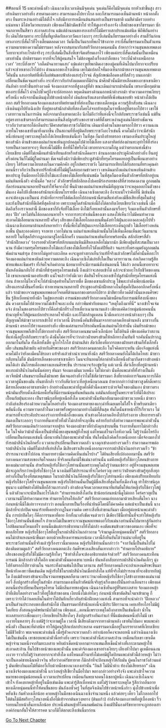 ##ตอนที่ 15 แพะดำหนึ่งตัว
เฉินฉางเซิงเวลาเดินมีจุดเด่น จุดเด่นก็คือไม่มีจุดเด่น ยกหัวเข่าขึ้นสูง สาวเท้าเดินยาวอย่างยิ่ง สายตามองตรง สามารถมองไปยาวไกล และก็สามารถมองเห็นด้านหน้า หน้าอกตั้งตรง ยืนตระหง่านอย่างมิได้ตั้งใจ กลับมีอาการเหมือนต้นสนอย่างเป็นธรรมชาติ ผมสีดำมัดรวบอย่างแน่นหนา มิได้หวีมวยแบบเต๋า เพียงแค่ใช้ผ้ามัดเข้าไป ทำให้ดูเอาจริงเอาจัง เสื้อผ้าของเขาก็ธรรมดา ซักจนกลายเป็นสีขาว สะอาดสะอ้าน แม้แต่ด้านบนของรองเท้าก็ไม่มีคราบสกปรกแม้แต่นิด พิถีพิถันอย่างยิ่ง เดินไปตามทาง กระบี่สั้นที่ผูกติดกับเอวกวัดแกว่งเบาๆ กระบี่เล่มนั้นก็ธรรมดาอย่างยิ่ง
สามสี่วันก่อนเขาเอากระบี่สั้นไว้ที่โรงเตี๊ยมตลอดเวลา วันนี้เป็นวันแรกที่พกไว้ข้างกาย กระบี่สั้นที่ธรรมดาเป็นตัวแทนความหมายของความไม่ธรรมดา หลังจากสนทนากับสตรีวัยกลางคนคนนั้น ถ้าหากว่าจวนขุนพลเทพตงอวี้อยากจะทำอะไรต่อจริงๆ กระบี่เล่มนี้เป็นสิ่งที่เขาจัดเตรียมเอาไว้ เพียงแค่กระบี่สั้นเล่มนั้นเป็นเหมือนเขาเท่านั้น ปกติธรรมดา ยากที่จะให้ผู้คนสนใจ ไม่ต้องพูดถึงเรื่องเล่าลือของ ‘กระบี่น้ำค้างเหนือกาลเวลา’ ‘กระบี่สังหาร’ ‘เกล็ดมัจฉาทวนแสง’ แม้แต่อาวุธที่พกติดเอวของผู้คนที่เดินไปมาก็ยากจะเปรียบ แล้วจะช่วยเขาอะไรได้บ้าง
ด้านนอกของโรงเตี๊ยม เขาไม่แปลกใจที่มองเห็นรถม้าของจวนขุนพลเทพตงอวี้คันนั้น แสงอาทิตย์ที่เพิ่งโผล่พ้นขอบฟ้าส่องแสงรุ่งโรจน์ สัญลักษณ์เลือดหงส์ที่สลัวๆ บนแอกม้าเปลี่ยนเป็นชัดเจนอย่างยิ่ง กระทั่งราวกับกำลังแผดเผาก็มิปาน ม้าศึกตัวนั้นมีสายเลือดของอาชาเขาเดียวอันล้ำค่า ยกหัวขึ้นอย่างอวดดี จ้องมองเขาจากที่สูงลงสู่ที่ต่ำ
ขณะเดินผ่านรถม้าคันนั้น เขาเอามือกุมด้ามของกระบี่สั้นไว้ ผ่านไปชั่วครู่ถึงจะปล่อยออก หยุดเดินตรงด้านนอกหน้าต่างรถม้า ทำความเคารพเงียบๆ ครั้งหนึ่ง หลังจากนั้นเดินมุ่งไปข้างหน้าต่อไป เดินต้อนรับแสงอาทิตย์ที่เพิ่งพ้นขอบฟ้า หน้าต่างได้เปิดออก สตรีวัยกลางคนจ้องมองแสงอาทิตย์ยามเช้าที่ส่องเป็นเงาของเด็กหนุ่ม ความรู้สึกสับสน
เฉินฉางเซิงเดินมุ่งไปยังเฉิงเป่ย ที่อยู่ของสำนักลำดับที่สองโดยไล่จากท้ายสุดในรายชื่ออยู่ที่ตรอกไป๋ฮวา เขาใช้เวลายาวนานในการเดิน หลังจากมาถึงเขาตกตะลึง นึกไม่ถึงว่าที่แห่งนี้จะใกล้กับพระราชวังเช่นนี้ แม้ยืนอยู่ตรงทางเข้าตรอกก็สามารถมองเห็นสิ่งปลูกสร้างของราชวงศ์ที่ตั้งตระหง่านสูงเด่นได้อย่างชัดเจน ราวกับว่าสามารถได้กลิ่นประวัติศาสตร์ของราชวังก็มิปาน
เดินมาถึงด้านในของตรอกไป๋ฮวา ความฉงนภายในใจของเขายิ่งมายิ่งมากขึ้น เป็นสถานที่ที่อยู่ติดกับพระราชวังอะไรเช่นนี้ คาดไม่ถึงว่าจะมีสำนักหนึ่งซ่อนอยู่ เพราะเหตุใดถึงได้เงียบเชียบเช่นนี้เล่า ในที่สุด ก็มาถึงท้ายตรอก เขามองเห็นประตูใหญ่ของสำนัก ด้านข้างของแผ่นกำแพงหินถูกปกคลุมไปด้วยไม้เลื้อย แสงอาทิตย์ส่องผ่านทะลุทำให้ทิ้งร่องรอยเป็นลวดลายจางๆ ที่แห่งนี้ไม่มีชื่อ
คือที่นี่ใช่หรือไม่ เขาอยากจะถามไถ่ดู แต่ว่าตรอกแห่งนี้ช่างเงียบเชียบ เดิมทีไม่เหมือนสำนักเทียนเต้าหรือสำนักเด็ดดารา ด้านนอกของประตูคึกคักอย่างยิ่ง ยืนอยู่ครึ่งค่อนวันก็ไม่มีผู้ใดผ่านมา ชัดเจนยิ่งนักว่ามีเพียงประตูสำนักที่ทรุดโทรมคอยอยู่เป็นเพื่อนเขาอย่างเงียบๆ ได้รับความเงียบสงบในความคึกคัก อยู่ใกล้พระราชวัง ไม่สามารถเทียบได้กับสถานที่ทรงคุณค่า ตอนนี้ราวกับว่าเป็นซากปรักหักพังที่ไม่มีผู้ใดสอบถามข่าวคราว
เขาเดินมาถึงแผ่นกำแพงหินด้านข้างของประตู ยื่นมือออกไปดึงใบไม้และกิ่งของไม้เลื้อยที่แน่นขนัด ในที่สุดก็มองเห็นตัวอักษรที่สลักอยู่บนแผ่นหินหนึ่งตัว คำนั้นคือ ‘หลวง’ ตัวอักษรที่สลักลึกลงไปเคยมีร่องรอยของสีที่สวยสดงดงาม ถูกลมฝนกัดกร่อนมานานหลายปีจนทำให้จืดจางไป พื้นผิวของแผ่นกำแพงหินมีสัญญาณว่าจะหลุดลอกในตัวของมันเอง
คิดไปถึงชื่อของสำนักแห่งนี้บนใบรายชื่อ เฉินฉางเซิงตกตะลึง ถึงจะแน่ใจว่าคือที่นี่ มิเช่นนั้นคงจะต้องงุนงงเป็นแน่ สำนักที่อาจารย์ได้คัดเลือกไปก่อนหน้านี้สามสี่แห่งยังคงมีชื่อเสียงที่สุดในต้าลู่และยังเป็นสำนักที่ดีเลิศที่สุดอีกด้วย เพราะเหตุใดสำนักแห่งนี้ถึงได้ตกอับเงียบเชียบวังเวงเช่นนี้
เมื่อคิดถึงเรื่องราวเหล่านี้ มือของเขาก็ยังจับที่ไม้เลื้อย ดึงไม้เรื่อยเหล่านั้นลงมาเรื่อยๆ จึงมองเห็นตัวอักษรที่สอง ‘ฝึก’ เขาไม่ทันได้ถอดถอนหายใจ จากการกระทำเช่นนี้ของเขา แสดงให้เห็นว่าไม่มีคนทำความสะอาดไม้เลื้อยมานานหลายปี ครืดๆ เสียงของไม้เลื้อยไถลลงบนพื้นดังทำให้ฝุ่นละอองคละคลุ้งไปทั่ว
เฉินฉางเซิงถอยมาด้านหลังหลายก้าว ทั้งนี้เพื่อไม่ให้ฝุ่นผงจากไม้เลื้อยกระเด็นถูกตัว
ไม้เลื้อยร่วงหล่นลงพื้น ฝุ่นละอองค่อยๆ จางหาย เวลาไม่นาน แผ่นกำแพงหินด้านนั้นไม่ได้เห็นเดือนเห็นตะวันมานานหลายปี ในที่สุดก็ปรากฏออกมาสู่โลกนี้อีกครั้ง
บนแผ่นกำแพงหินที่ลายพร้อยนั้น สลักอักษรสี่ตัว
‘สำนักฝึกหลวง’
ร่องรอยตัวอักษรที่สลักบนแผ่นหินมีสีหลงเหลือไม่มากนัก มีเพียงฝุ่นที่สะสมเป็นเวลานาน ยังมีความทรุดโทรมของใบไม้และกิ่งของไม้เลื้อยทิ้งไว้ตั้งแต่ปีที่แล้ว จนกระทั่งตรงมุมยังถูกลมฝนพัดผ่านจนชำรุด ถ้าหากไม่ดูอย่างละเอียด คงจะดูอย่างยากเย็นว่าแท้ที่จริงแล้วอักษรไม่กี่คำนั้นคืออะไร
จ้องมองแผ่นกำแพงหินด้วยความตกตะลึง เฉินฉางเซิงไม่เอ่ยสิ่งใดเป็นเวลายาวนาน ก่อเกิดความรู้สึกพ่ายแพ้และซึมเศร้า ทั้งจิตใจเกิดคำถาม น้อยมากที่จะมีอารมณ์ดั่งเช่นตอนนี้ ใช่แล้ว ตอนนี้เขาอยากจะหันหลังเดินกลับไป
สำนักที่ชำรุดทรุดโทรมเช่นนี้
ถึงแม้ว่าจะสอบเข้าได้ แล้วจะช่วยอะไรกับชีวิตของตนได้
เขาแหงนหน้ามองท้องฟ้า แน่ใจแล้วว่ายังมีเวลา ตัดสินใจที่จะลองเข้าไปดูสำนักที่ทรุดโทรมแห่งนี้ก่อน ถ้าหากไม่ไหวก็จะไปสำนักสุดท้ายในใบรายชื่อ
มือของเขาผลักประตู ใช้พละกำลังเพียงน้อยนิด
เสียงแกรกดังขึ้นครั้งหนึ่ง
ห่างหายมานานหลายปี ประตูของสำนักฝึกหลวงในที่สุดก็เปิดออกอีกครั้งหนึ่งแล้ว
รถม้าของจวนขุนพลเทพตงอวี้จอดที่ด้านนอกของตรอกไป๋ฮวา ม้าสีขาวที่อวดดีตัวนั้นแหงนศีรษะขึ้น รู้สึกเบื่อหน่ายยิ่งนัก ในตู้ของรถม้า อารมณ์ของสตรีวัยกลางคนไม่เหมือนกับอารมณ์ที่สงบนิ่งของมัน ดวงตาเต็มไปด้วยความไม่เข้าใจและงงงัน กล่าวพึมพำกับตนเอง “เหตุใดถึงมาที่นี่”
นางเข้าใจแจ่มแจ้ง ด้านในของตรอกไป๋ฮวาก็คือสำนักที่ร่วงโรยเหี่ยวเฉามานานแล้ว เพียงแค่คิดว่าหนุ่มน้อยคนนั้นชำนาญที่จะให้ผู้คนแปลกประหลาดใจยิ่งนัก และก็ไม่กล้าดูแคลน นิ้วมือเคาะกรงหน้าต่างเบาๆ เป็นสัญญาณให้ม้าขาวลากรถเข้าไป ทว่าเวลานี้ มีรถหนึ่งคันขับขึ้นมาจากทางลาดเอียงด้านหลัง มาขวางกั้นด้านหน้า
ตรอกไป๋ฮวาแคบอย่างยิ่ง เพียงแค่สามารถให้รถคันหนึ่งแล่นผ่านไปเท่านั้น เดิมทีรถม้าของจวนขุนพลเทพก็เข้าไปได้ยากอย่างยิ่ง สตรีวัยกลางคนขมวดคิ้วเล็กน้อย ไม่ได้ยินดี เพียงแค่คิดว่าสถานที่แห่งนี้อยู่ใกล้กับพระราชวัง ดังนั้นไม่ควรที่จะว่ากล่าวฝ่ายตรงข้ามให้หลีกทางในทันที
รถคันนั้นปรากฏออกมาในทันใด ทั้งเล็กทั้งเตี้ย ดูโกโรโกโส ผ้าม่านสีดำ สัตว์เลี้ยงที่ลากรถของฝ่ายตรงข้ามก็ทั้งเล็กทั้งเตี้ย เส้นขนสีดำขลับ คล้ายกับศีรษะของลา สตรีวัยกลางคนตกตะลึง ในใจคิดเยาะหยัน เมืองจิงตูแห่งนี้คาดไม่ถึงว่ายังคงมีคนใช้รถลา แท้จริงแล้วช่างน่าเวทนายิ่งนัก
สตรีวัยกลางคนยังไม่ได้เกิดโทสะ ม้าขาวกลับทนไม่ได้ มันมีสายเลือดของอาชาเขาเดียว ไฉนจะยินยอมให้ลาดำตัวเล็กหนึ่งตัวมากีดขวางข้างหน้าตนได้เล่า มันโกรธเคืองพลางแหงนศีรษะขึ้น ปรารถนาจะร้องขู่ขวัญ แต่เวลานี้ สัตว์เลี้ยงที่อยู่ด้านหน้าของรถผ้าสีน้ำเงินคันนั้นค่อยๆ หันมา จ้องมองมันแวบหนึ่ง
ไม่ใช่ลาดำ นั่นคือแพะดำที่ทั้งร่างเป็นดั่งอเวจีทมิฬ เส้นขนราบลื่นดั่งผ้าแพร ชัดเจนอย่างยิ่งว่าไม่ใช้สัตว์ธรรมดา
สิ่งที่ยากต่อการจินตนาการก็คือแววตาคู่นั้นของมัน เย็นชาลึกล้ำ ราวกับสัตว์เทวะที่อยู่เหนือมวลเมฆ
ถ้าหากกล่าวว่าม้าขาวสูงศักดิ์เพราะมีสายเลือดของอาชาเขาเดียว ถ้าอย่างนั้นแพะดำที่สูงศักดิ์ตัวนี้คงเพราะด้วยจิตใจของมันเอง ม้าขาวตรงหน้ามันเปรียบดั่งเด็กน้อยดื้อรั้นที่มีอารมณ์หุนหันพลันแล่น แต่มันกลับอยู่ในพระราชวังที่มิได้เปรอะเปื้อนกับฝุ่นละออง เป็นราชนิกุลที่อยู่เหนือสิ่งใด
แพะดำตัวนั้นหันกลับมามองม้าขาวแวบหนึ่ง
ม้าขาวกำลังส่งเสียงร้องด้วยความโมโหอย่างยิ่ง จ้องมองสายตาของแกะดำที่เฉยเมยไม่ใส่ใจ ชั่วพริบตาเดียวพลันนิ่งงัน ความหวาดกลัวในดวงตาพรั่งพรูออกมาอย่างไม่มีที่สิ้นสุด ทันใดนั้นขาหน้าก็ไร้เรี่ยวแรง ไม่สามารถที่จะประคับประคองร่างกายที่หนักอึ้งของตน หัวเข่างอโค้งลาดเอียงไปกับร่างกาย เสียการทรงตัวล้มลงเป็นระลอกๆ ร่างกายสั่นเทาทั่วทั้งตัวไม่กล้าที่จะลุกขึ้น คล้ายกับกำลังทำความเคารพแพะดำตัวนั้น
สตรีวัยกลางคนเดินก้าวออกมาจากตู้รถ จ้องมองม้าขาวที่กำลังคุกเข่าบนพื้น ร่างกายสั่นเทาไม่กล่าวสิ่งใด ในใจคิดว่าม้าตัวนี้คงเป็นม้าที่นั่งของขุนพลผู้ยิ่งใหญ่ แต่ไหนแต่ไรมาโอหังอวดนี้ ไม่รู้ว่าเมื่อไหร่ถึงเปลี่ยนเป็นอ่อนแอเช่นนี้ เมื่อนางหันไปมองแพะดำตัวนั้น ทันใดนั้นถึงคิดเรื่องหนึ่งออก เมื่อจ้องมองไปยังรถผ้าสีน้ำเงินอีกครั้ง แววตาแปรเปลี่ยนเป็นหวาดกลัว
นางคุกเข่าลงอย่างรวดเร็ว ทำความเคารพต่อรถผ้าสีน้ำเงิน เดิมทีไม่กล้าที่เอ่ยสิ่งใด
มีเสียงชราเสียงหนึ่งออกมาจากรถผ้าสีน้ำเงินอย่างรวดเร็ว
“ข้าปรารถนาจะเข้าไปก่อน ท่านยายฮวามีความคิดเห็นเช่นไรบ้าง”
ได้ยินเสียงที่เปล่งออกมานั้น สตรีวัยกลางคนความสงบของจิตใจลดลง ที่จริงคนที่มามิใช่แม่นางท่านนั้น แต่คือหญิงรับใช้อาวุโสคนข้างกายของแม่นางท่านนั้น สำหรับหญิงรับใช้อาวุโสท่านนั้นเพราะเหตุใดถึงรู้ว่าตนแซ่ฮวา อยู่ที่จวนขุนพลเทพมักจะถูกเรียกว่าหญิงรับใช้อาวุโส นางเดิมทีไม่ปรารถนาที่จะใคร่ครวญ เพราะว่าฝ่ายตรงข้ามรู้ทุกสิ่งทุกอย่างก็เป็นเรื่องที่สมเหตุสมผล
ในรถผ้าสีน้ำเงินก็คือหญิงรับใช้อาวุโสท่านหนึ่ง เพียงแค่เปรียบเทียบกับหญิงรับใช้อาวุโสที่จวนขุนพลเทพ หญิงรับใช้ท่านนั้นเป็นผู้มีชื่อเสียงที่สุดในทั้งเมืองจิงตู ทำให้ราชนิกุล ขุนนาง แม่ทัพต่างได้ยินชื่อก็ล้วนเกรงกลัว ต่างต้องเจียดเวลาหลายนาทีแย้มยิ้มให้แก่หญิงรับใช้อาวุโสผู้นี้ แล้วตัวนางจะนับเป็นอะไรได้เล่า
“ท่านยายเอ่ยสิ่งใดกัน ข้าน้อยก่อนหน้านี้ดูไม่ออก ใคร่ครวญเป็นเวลานานมิได้ทำความเคารพ ท่านยายโปรดให้อภัย”
สตรีวัยกลางคนเอ่ยออกมาด้วยเสียงสั่นไหว นางก่อนหน้านี้มิได้เอ่ยวาจากล่าวว่า ตอนนี้กลายเป็นเรื่องที่น่ายินดีโดยมิได้คาดคิด แต่แม้จะเป็นเช่นนี้ นางมิกล้าที่จะปกปิดเจตนาร้ายที่เคยปรากฏในความคิด เพราะสิ่งที่เล่าขานกันมา เมื่ออยู่ต่อหน้าแพะดำตัวนั้น การปกปิดใดๆ ก็คือการรนหาที่ตาย อีกทั้งนางยังชัดเจนด้วยว่า มีเพียงวิธีนี้เท่านั้นที่จะทำให้หญิงรับใช้อาวุโสท่านนั้นพึงพอใจ
ถ้าหากไม่เป็นเพราะจวนขุนพลเทพตงอวี้กับแม่นางท่านนั้นไปมาหาสู่กันอย่างใกล้ชิดมาแต่ไหนแต่ไร ตอนนี้แม้แต่การอธิบายนางก็ยังไม่กล้า คงตัดแขนข้างขวาของตนเอง เพื่อที่จะขออภัยโทษ
หญิงรับใช้อาวุโสที่อยู่ในรถผ้าสีน้ำเงินกล่าวถาม “เจ้ามาดูเด็กหนุ่มคนนั้นรึ”
สตรีวัยกลางคนไม่กล้าแหงนหน้าขึ้นมา ตอบด้วยเสียงเคารพนอบน้อม เวลานี้ถึงยืนยันได้ว่าแม่นางที่อยู่ในพระราชวังท่านนั้นที่จริงแล้วรู้เรื่องราวนี้มาตลอด
หญิงรับใช้ท่านนั้นกล่าวว่า “จากวันนี้เป็นต้นไปไม่ต้องติดตามดูแล้ว”
สตรีวัยกลางคนตกตะลึง ก้มศีรษะลงเสียงสั่นเทากล่าวว่า “ท่านยายโปรดอธิบาย”
เสียงของหญิงรับใช้ไม่มีความรู้สึกใดๆ “ข้าทำสิ่งใดจะต้องอธิบายต่อเจ้าด้วยรึ”
สตรีวัยกลางคนสะเทือนอารมณ์ มิกล้ากล่าวสิ่งใดอีก
แพะดำตัวนั้นมองเขาแวบหนึ่ง หันหลังกลับลากรถผ้าสีน้ำเงินคันเล็กๆ มุ่งไปยังตรอกไป๋ฮวาด้านใน
จนกระทั่งผ่านพ้นไปเป็นเวลานาน สตรีวัยกลางคนถึงจะกล้าแหงนศีรษะขึ้นมา สีหน้ายังคงขาวซีดเช่นเดิม
หญิงรับใช้ในรถผ้าสีน้ำเงินเมื่อทำสิ่งใด แท้ที่จริงไม่ปรารถนาที่จะอธิบายกับผู้ใด ถึงแม้ฝ่ายตรงข้ามจะเป็นจวนเทพขุนพลก็ตาม
เพราะว่านางคือหญิงรับใช้อาวุโสข้างกายของแม่นางม่ออวี่
สิ่งปลูกสร้างที่อยู่ในสำนัก สามารถมองเห็นทิวทัศน์ที่เจริญรุ่งเรืองของปีนั้นอย่างเลือนราง เพียงแค่ตอนนี้แปรเปลี่ยนเป็นทรุดโทรม ไม่มีกลิ่นอายของผู้คน
เฉินฉางเซิงยืนอยู่ที่ริมทะเลสาบ จ้องมองหญ้าป่าที่เติบโตอย่างรวดเร็วที่อยู่ใต้เท้าของตน เงียบนิ่งไม่เอ่ยใดๆ ก่อนหน้าที่เขาตัดสินใจมาเข้ามาดู ก็เพราะว่าจำได้ว่าเคยเห็นในตำราได้บันทึกเกี่ยวกับสำนักฝึกหลวงแห่งนี้ สามารถที่จะนำคำว่า ‘ฝึกหลวง’ มาเป็นส่วนประกอบของชื่อสำนักได้ เป็นธรรมดาที่สำนักแห่งนี้จะมีประวัติยาวนาน เคยเกรียงไกรไม่มีผู้ใดเทียบ สั่งสอนลูกศิษย์มานับไม่ถ้วน เพียงแต่...ตอนนี้เพราะเหตุใดถึงกลายเป็นเช่นนี้เล่า
น้ำในทะเลสาบกระเพื่อมเบาๆ เงียบเชียบไร้เสียงใดๆ สิ่งปลูกสร้างอันเก่าแก่ ที่นี่แม้แต่คนหนึ่งยังไม่มี
เขางงงวยในหลายๆ สิ่ง แต่มิรู้ว่าจะถามผู้ใด
เวลานี้ มีเสียงดังมาจากทางด้านหลัง
เขาหันไปมอง พบแพะดำหนึ่งตัว
เป็นแพะที่ดำสนิท ทำให้ผู้คนรู้สึกแปลกประหลาด
คนธรรมดาเมื่ออยู่ในบรรยากาศที่เงียบเชียบไม่มีชีวิตชีวา พบเจอแพะดำเช่นนี้ เมื่อรู้ตัวคงจะหวาดกลัว อย่างน้อยก็คงจะหลบหนี แต่ว่าเฉินฉางเซิงไม่เป็นเช่นนั้น เขาชอบแพะดำตัวนี้อย่างยิ่ง เพราะว่าแพะดำตัวนี้สะอาดสะอ้าน เหมือนกับเขา เขาเด็ดหญ้าจำนวนหนึ่งจากริมทะเลสาบ หยิบผ้าเช็ดหน้าออกมาจากแขนเสื้อเช็ดน้ำค้างที่เกาะตามหญ้าให้สะอาดสะอ้าน ยื่นไปข้างหน้าของแพะตัวนั้น
แพะดำจ้องมองเขาอย่างเงียบๆ เอียงหัวไปมา ดูเหมือนฉงนงงงวย ราวกับไม่รู้ว่าเขาอยากจะทำสิ่งใด
แต่ไหนแต่ไรมายังไม่เคยมีผู้ใดป้อนแพะดำตัวนี้ด้วยหญ้า
ไม่ว่าจะเป็นองค์ชายเฉินหลิวจวิน หรือว่าองค์รัชทายาท ก็มิกล้าที่จะป้อนหญ้าให้กับมัน
ผู้คนในราชวังล้วนแต่รู้ มันเพียงกินผลไม้ที่ม่ออวี่เก็บด้วยมือของนางเองเท่านั้น
“กินสิ ไม่มีน้ำค้าง ท้องไม่เสียหรอก”
เฉินฉางเซิงจ้องมองแพะดำตัวนี้ แกว่งหญ้าสีเขียวในมือไปมา พลางกล่าวอย่างจริงจัง
แพะดำเข้าใจความหมายของหนุ่มน้อยคนนี้ แววตาแปรเปลี่ยน เหมือนกันพบเจอคนโง่เขลาผู้หนึ่ง
เฉินฉางเซิงไฉนจะเข้าใจ ยังคงยกหญ้าที่อยู่ในมือเช่นเดิม
แพะดำรู้สึกเบื่อหน่าย แต่ไม่รู้ว่าเพราะเหตุใด รู้สึกว่ากลิ่นอายของเด็กหนุ่มคนนี้ทำให้ตนชื่นชอบ
มันลังเลชั่วครู่ ในที่สุดจึงเดินไปข้าวหน้าหนึ่งก้าว มุ่งไปข้างหน้าเพื่อหยั่งเชิง ก้มหัวลงเล็กน้อย คาบหญ้าในมือของเฉินฉางเซิงจำนวนหนึ่ง แล้วค่อยๆ เคี้ยว
ไม่ไกลออกไป ใต้ต้นไม้มีสตรีอาวุโสนางหนึ่งถือไม้เท้าจากต้นหวงหยาง (ต้นแก้ว) กำลังจ้องมองภาพที่อยู่เบื้องหน้า ริ้วรอยบนใบหน้าสั่นเทาเล็กน้อย ประหนึ่งต้นหญ้าที่โดนลมพัดผ่าน
ถึงแม้ปีนั้นองค์รัชทายาทจะถูกฮองเฮาองค์ก่อนกลั้นใจให้สวรรคต นางก็มิได้ตกตะลึงเช่นนี้มาก่อน




[Go To Next Chapter]( ./17.md)
